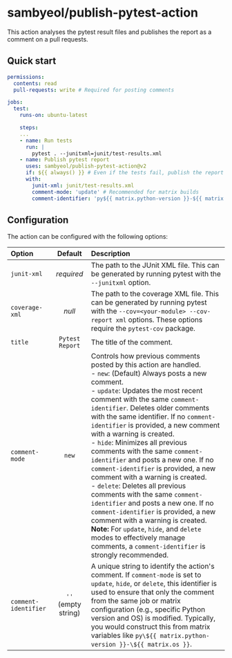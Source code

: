 # sambyeol/publish-pytest-action

This action analyses the pytest result files and publishes the report as a
comment on a pull requests.

## Quick start

```yaml
permissions:
  contents: read
  pull-requests: write # Required for posting comments

jobs:
  test:
    runs-on: ubuntu-latest

    steps:
    ...
    - name: Run tests
      run: |
        pytest . --junitxml=junit/test-results.xml
    - name: Publish pytest report
      uses: sambyeol/publish-pytest-action@v2
      if: ${{ always() }} # Even if the tests fail, publish the report
      with:
        junit-xml: junit/test-results.xml
        comment-mode: 'update' # Recommended for matrix builds
        comment-identifier: 'py${{ matrix.python-version }}-${{ matrix.os }}' # Example identifier
```

## Configuration

The action can be configured with the following options:

| Option         |     Default     | Description                                                                                                                                                                         |
| :------------- | :-------------: | :---------------------------------------------------------------------------------------------------------------------------------------------------------------------------------- |
| `junit-xml`    |   _required_    | The path to the JUnit XML file. This can be generated by running pytest with the `--junitxml` option.                                                                               |
| `coverage-xml` |     _null_      | The path to the coverage XML file. This can be generated by running pytest with the `--cov=<your-module> --cov-report xml` options. These options require the `pytest-cov` package. |
| `title`        | `Pytest Report` | The title of the comment.                                                                                                                                                           |
| `comment-mode` |     `new`     | Controls how previous comments posted by this action are handled. <br/> - `new`: (Default) Always posts a new comment. <br/> - `update`: Updates the most recent comment with the same `comment-identifier`. Deletes older comments with the same identifier. If no `comment-identifier` is provided, a new comment with a warning is created. <br/> - `hide`: Minimizes all previous comments with the same `comment-identifier` and posts a new one. If no `comment-identifier` is provided, a new comment with a warning is created. <br/> - `delete`: Deletes all previous comments with the same `comment-identifier` and posts a new one. If no `comment-identifier` is provided, a new comment with a warning is created. <br/> **Note:** For `update`, `hide`, and `delete` modes to effectively manage comments, a `comment-identifier` is strongly recommended. |
| `comment-identifier` | `''` (empty string) | A unique string to identify the action's comment. If `comment-mode` is set to `update`, `hide`, or `delete`, this identifier is used to ensure that only the comment from the same job or matrix configuration (e.g., specific Python version and OS) is modified. Typically, you would construct this from matrix variables like `py\${{ matrix.python-version }}-\${{ matrix.os }}`. |
